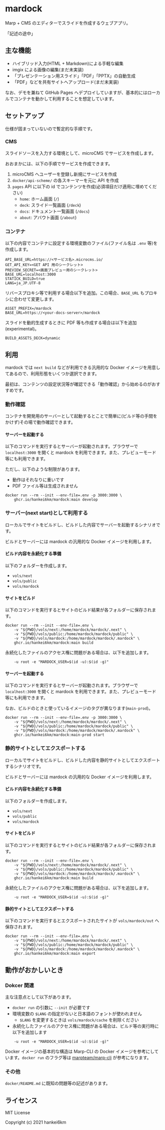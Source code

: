 # mardock

Marp + CMS のエディターでスライドを作成するウェブアプリ。

「記述の途中」

## 主な機能

- ハイブリッド入力(HTML + Markdown)による手軽な編集
- imgix による画像の編集(まだ未実装)
- 「プレゼンテーション用スライド」「PDF」「PPTX」の自動生成
- 「PDF」などを共有サイトへアップロード(まだ未実装)


なお、デモを兼ねて GitHub Pages へデプロイしていますが、基本的にはローカルでコンテナを動かして利用することを想定しています。

## セットアップ

仕様が固まっていないので暫定的な手順です。

### CMS

スライドソースを入力する環境として、microCMS でサービスを作成します。

おおまかには、以下の手順でサービスを作成できます。

1. microCMS へユーザーを登録し新規にサービスを作成
1. `docker/api-scheme/` の各スキーマーを元に API を作成
1. `pages` API に以下の id でコンテンツを作成(必須項目だけ適用に埋めてください)
   - `home`: ホーム画面 (`/`)
   - `deck`: スライド一覧画面 (`/deck`)
   - `docs`: ドキュメント一覧画面 (`/docs`)
   - `about`: アバウト画面 (`/about`)

### コンテナ

以下の内容でコンテナに設定する環境変数のファイル(ファイル名は `.env` 等)を作成します。

```
API_BASE_URL=https://<サービス名>.microcms.io/
GET_API_KEY=<GET API 用のシークレット>
PREVIEW_SECRET=<画面プレビュー用のシークレット>
BASE_URL=localhost:3000
STATICK_BUILD=true
LANG=ja_JP.UTF-8
```

リバースプロキシ等で利用する場合以下を追加。この場合、`BASE_URL` もプロキシに合わせて変更します。

```
ASSET_PREFIX=/mardock
BASE_URL=https://<your-docs-server>/mardock

```


スライドを動的生成するときに PDF 等も作成する場合は以下を追加(experimental)。

```
BUILD_ASSETS_DECK=dynamic
```

## 利用

mardock では `next build` などが利用できる汎用的な Docker イメージを用意してあるので、利用形態をいくつか選択できます。

最初は、コンテンツの設定状況等が確認できる「動作確認」から始めるのがおすすめです。


### 動作確認

コンテナを開発用のサーバーとして起動するとことで簡単に(ビルド等の手間をかけず)その場で動作確認できます。

#### サーバーを起動する

以下のコマンドを実行するとサーバーが起動されます。ブラウザーで `localhost:3000` を開くと mardock を利用できます。また、プレビューモード等にも利用できます。

ただし、以下のような制限があります。

- 動作はそれなりに重いです
- PDF ファイル等は生成されません

```
docker run --rm --init --env-file=.env -p 3000:3000 \
    ghcr.io/hankei6km/mardock:main develop
```


### サーバー(next start)として利用する 

ローカルでサイトをビルドし、ビルドした内容でサーバーを起動するシナリオです。

ビルドとサーバーには mardock の汎用的な Docker イメージを利用します。

#### ビルド内容を永続化する準備

以下のフォルダーを作成します。

  - `vols/next`
  - `vols/public`
  - `vols/mardock`


#### サイトをビルド

以下のコマンドを実行するとサイトのビルド結果が各フォルダーに保存されます。

```
docker run --rm --init --env-file=.env \
    -v "${PWD}/vols/next:/home/mardock/mardock/.next" \
    -v "${PWD}/vols/public:/home/mardock/mardock/public" \
    -v "${PWD}/vols/mardock:/home/mardock/mardock/.mardock" \
    ghcr.io/hankei6km/mardock:main build
```

永続化したファイルのアクセス権に問題がある場合は、以下を追加します。

```
    -u root -e "MARDOCK_USER=$(id -u):$(id -g)" 
```

#### サーバーを起動する

以下のコマンドを実行するとサーバーが起動されます。ブラウザーで `localhost:3000` を開くと mardock を利用できます。また、プレビューモード等にも利用できます。

なお、ビルドのときと使っているイメージのタグが異なります(`main-prod`)。

```
docker run --rm --init --env-file=.env -p 3000:3000 \
    -v "${PWD}/vols/next:/home/mardock/mardock/.next" \
    -v "${PWD}/vols/public:/home/mardock/mardock/public" \
    -v "${PWD}/vols/mardock:/home/mardock/mardock/.mardock" \
    ghcr.io/hankei6km/mardock:main-prod start
```


### 静的サイトとしてエクスポートする


ローカルでサイトをビルドし、ビルドした内容を静的サイトとしてエクスポートするシナリオです。

ビルドとサーバーには mardock の汎用的な Docker イメージを利用します。


#### ビルド内容を永続化する準備

以下のフォルダーを作成します。

  - `vols/next`
  - `vols/public`
  - `vols/mardock`


#### サイトをビルド

以下のコマンドを実行するとサイトのビルド結果が各フォルダーに保存されます。

```
docker run --rm --init --env-file=.env \
    -v "${PWD}/vols/next:/home/mardock/mardock/.next" \
    -v "${PWD}/vols/public:/home/mardock/mardock/public" \
    -v "${PWD}/vols/mardock:/home/mardock/mardock/.mardock" \
    ghcr.io/hankei6km/mardock:main build
```

永続化したファイルのアクセス権に問題がある場合は、以下を追加します。

```
    -u root -e "MARDOCK_USER=$(id -u):$(id -g)" 
```

#### 静的サイトとしてエクスポートする

以下のコマンドを実行するとエクスポートされたサイトが `vols/mardock/out` へ保存されます。

```
docker run --rm --init --env-file=.env \
    -v "${PWD}/vols/next:/home/mardock/mardock/.next" \
    -v "${PWD}/vols/public:/home/mardock/mardock/public" \
    -v "${PWD}/vols/mardock:/home/mardock/mardock/.mardock" \
    ghcr.io/hankei6km/mardock:main export
```


## 動作がおかしいとき

### Dokcer 関連

主な注意点として以下があります。


- `docker run` の引数に `--init` が必要です
- 環境変数の `$LANG` の指定がないと日本語のフォントが使われません
  - `$LANG` を変更するときは `vols/mardock/cache` を削除ください
- 永続化したファイルのアクセス権に問題がある場合は、ビルド等の実行時に以下を追加します

```
    -u root -e "MARDOCK_USER=$(id -u):$(id -g)" 
```

Docker イメージの基本的な構造は Marp-CLI の Docker イメージを参考にしています。`docker run` のフラグ等は [marpteam/marp-cli](https://hub.docker.com/r/marpteam/marp-cli/) が参考になります。


### その他

`docker/README.md` に既知の問題等の記述があります。


## ライセンス

MIT License

Copyright (c) 2021 hankei6km
